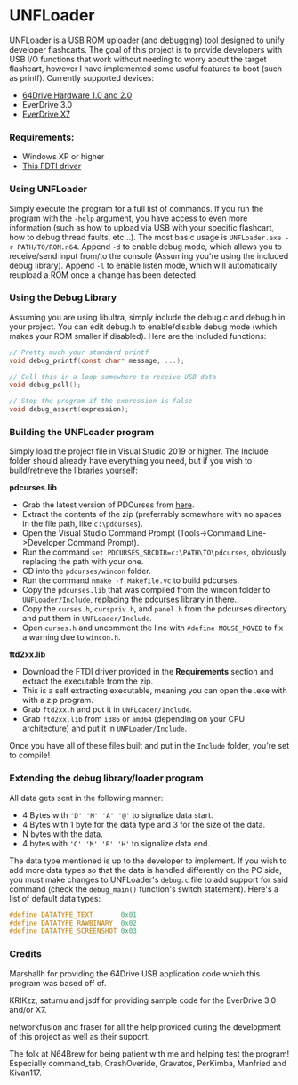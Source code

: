 # UNFLoader
UNFLoader is a USB ROM uploader (and debugging) tool designed to unify developer flashcarts. The goal of this project is to provide developers with USB I/O functions that work without needing to worry about the target flashcart, however I have implemented some useful features to boot (such as printf).
Currently supported devices:
* [64Drive Hardware 1.0 and 2.0](http://64drive.retroactive.be/)
* EverDrive 3.0
* [EverDrive X7](https://krikzz.com/store/home/55-everdrive-64-x7.html)


### Requirements:
* Windows XP or higher
* [This FDTI driver](http://www.ftdichip.com/Drivers/CDM/CDM21228_Setup.zip)


### Using UNFLoader
Simply execute the program for a full list of commands. If you run the program with the `-help` argument, you have access to even more information (such as how to upload via USB with your specific flashcart, how to debug thread faults, etc...). The most basic usage is `UNFLoader.exe -r PATH/TO/ROM.n64`. Append `-d` to enable debug mode, which allows you to receive/send input from/to the console (Assuming you're using the included debug library). Append `-l` to enable listen mode, which will automatically reupload a ROM once a change has been detected.


### Using the Debug Library
Assuming you are using libultra, simply include the debug.c and debug.h in your project. You can edit debug.h to enable/disable debug mode (which makes your ROM smaller if disabled).
Here are the included functions:
```c
// Pretty much your standard printf
void debug_printf(const char* message, ...);

// Call this in a loop somewhere to receive USB data
void debug_poll();

// Stop the program if the expression is false
void debug_assert(expression);
```


### Building the UNFLoader program
Simply load the project file in Visual Studio 2019 or higher.
The Include folder should already have everything you need, but if you wish to build/retrieve the libraries yourself:

**pdcurses.lib**
* Grab the latest version of PDCurses from [here](https://github.com/wmcbrine/PDCurses).
* Extract the contents of the zip (preferrably somewhere with no spaces in the file path, like `c:\pdcurses`).
* Open the Visual Studio Command Prompt (Tools->Command Line->Developer Command Prompt).
* Run the command `set PDCURSES_SRCDIR=c:\PATH\TO\pdcurses`, obviously replacing the path with your one.
* CD into the `pdcurses/wincon` folder.
* Run the command `nmake -f Makefile.vc` to build pdcurses.
* Copy the `pdcurses.lib` that was compiled from the wincon folder to `UNFLoader/Include`, replacing the pdcurses library in there.
* Copy the `curses.h`, `curspriv.h`, and `panel.h` from the pdcurses directory and put them in `UNFLoader/Include`.
* Open `curses.h` and uncomment the line with `#define MOUSE_MOVED` to fix a warning due to `wincon.h`.

**ftd2xx.lib**
* Download the FTDI driver provided in the **Requirements** section and extract the executable from the zip.
* This is a self extracting executable, meaning you can open the .exe with with a zip program. 
* Grab `ftd2xx.h` and put it in `UNFLoader/Include`.
* Grab `ftd2xx.lib` from `i386` or `amd64` (depending on your CPU architecture) and put it in `UNFLoader/Include`.

Once you have all of these files built and put in the `Include` folder, you're set to compile!


### Extending the debug library/loader program
All data gets sent in the following manner:
* 4 Bytes with `'D' 'M' 'A' '@'` to signalize data start.
* 4 Bytes with 1 byte for the data type and 3 for the size of the data.
* N bytes with the data.
* 4 bytes with `'C' 'M' 'P' 'H'` to signalize data end.

The data type mentioned is up to the developer to implement. If you wish to add more data types so that the data is handled differently on the PC side, you must make changes to UNFLoader's `debug.c` file to add support for said command (check the `debug_main()` function's switch statement). Here's a list of default data types:
```c
#define DATATYPE_TEXT       0x01
#define DATATYPE_RAWBINARY  0x02
#define DATATYPE_SCREENSHOT 0x03
```


### Credits
Marshallh for providing the 64Drive USB application code which this program was based off of.

KRIKzz, saturnu and jsdf for providing sample code for the EverDrive 3.0 and/or X7.

networkfusion and fraser for all the help provided during the development of this project as well as their support.

The folk at N64Brew for being patient with me and helping test the program! Especially command_tab, CrashOveride, Gravatos, PerKimba, Manfried and Kivan117.
